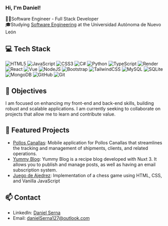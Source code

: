 ### Hi, I'm Daniel!

👨‍💻Software Engineer - Full Stack Developer<br/>
🎓Studying [Software Engineering](https://www.uanl.mx/oferta/ingeniero-en-tecnologia-de-software/) at the Universidad Autónoma de Nuevo León<br/>

## 💻 Tech Stack 
![HTML5](https://img.shields.io/badge/html5-%23E34F26.svg?style=for-the-badge&logo=html5&logoColor=white) ![JavaScript](https://img.shields.io/badge/javascript-%23323330.svg?style=for-the-badge&logo=javascript&logoColor=%23F7DF1E) ![CSS3](https://img.shields.io/badge/css3-%231572B6.svg?style=for-the-badge&logo=css3&logoColor=white) ![C#](https://img.shields.io/badge/c%23-%23239120.svg?style=for-the-badge&logo=csharp&logoColor=white) ![Python](https://img.shields.io/badge/python-3670A0?style=for-the-badge&logo=python&logoColor=ffdd54) ![TypeScript](https://img.shields.io/badge/typescript-%23007ACC.svg?style=for-the-badge&logo=typescript&logoColor=white) ![Render](https://img.shields.io/badge/Render-%46E3B7.svg?style=for-the-badge&logo=render&logoColor=white) ![React](https://img.shields.io/badge/react-%2320232a.svg?style=for-the-badge&logo=react&logoColor=%2361DAFB) ![Vue](https://img.shields.io/badge/Vue.js-35495E?style=for-the-badge&logo=vuedotjs&logoColor=4FC08D) ![NodeJS](https://img.shields.io/badge/node.js-6DA55F?style=for-the-badge&logo=node.js&logoColor=white) ![Bootstrap](https://img.shields.io/badge/bootstrap-%238511FA.svg?style=for-the-badge&logo=bootstrap&logoColor=white) ![TailwindCSS](https://img.shields.io/badge/tailwindcss-%2338B2AC.svg?style=for-the-badge&logo=tailwind-css&logoColor=white) ![MySQL](https://img.shields.io/badge/mysql-4479A1.svg?style=for-the-badge&logo=mysql&logoColor=white) ![SQLite](https://img.shields.io/badge/sqlite-%2307405e.svg?style=for-the-badge&logo=sqlite&logoColor=white) ![MongoDB](https://img.shields.io/badge/MongoDB-%234ea94b.svg?style=for-the-badge&logo=mongodb&logoColor=white) ![GitHub](https://img.shields.io/badge/github-%23121011.svg?style=for-the-badge&logo=github&logoColor=white) ![Git](https://img.shields.io/badge/git-%23F05033.svg?style=for-the-badge&logo=git&logoColor=white)

## 🎯 Objectives  
I am focused on enhancing my front-end and back-end skills, building robust and scalable applications. I am currently seeking to collaborate on projects that allow me to learn and contribute value.

## 🌟 Featured Projects  
- [Pollos Canallas](https://github.com/Dabs127/polloscanallas): Mobile application for Pollos Canallas that streamlines the tracking and management of shipments, clients, and related operations.
- [Yummy Blog](https://github.com/Dabs127/yummy-blog): Yummy Blog is a recipe blog developed with Nuxt 3. It allows you to publish and manage posts, as well as having an email subscription system.
- [Juego de Ajedrez](https://github.com/Dabs127/chess-app): Implementation of a chess game using HTML, CSS, and Vanilla JavaScript


## 📫 Contact
- LinkedIn: [Daniel Serna](https://www.linkedin.com/in/daniel-alan-barajas-serna-22215223b/)  
- Email: danielSerna127@outlook.com
